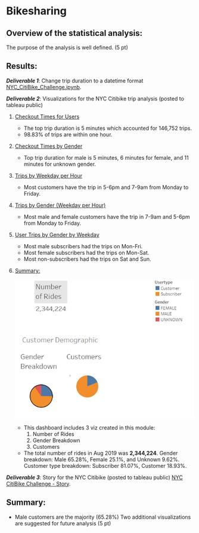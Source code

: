 # Bikesharing

## Overview of the statistical analysis:

The purpose of the analysis is well defined. (5 pt)

## Results:

**_Deliverable 1_**: Change trip duration to a datetime format [NYC_CitiBike_Challenge.ipynb](NYC_CitiBike_Challenge.ipynb).

**_Deliverable 2_**: Visualizations for the NYC Citibike trip analysis (posted to tableau public)
1. [Checkout Times for Users](https://public.tableau.com/app/profile/kobert.lam/viz/NYCCitiBikeChallenge-CheckoutTimesforUsers/CheckoutTimesforUsers?publish=yes)
    * The top trip duration is 5 minutes which accounted for 146,752 trips.
    * 98.83% of trips are within one hour.
2. [Checkout Times by Gender](https://public.tableau.com/app/profile/kobert.lam/viz/NYCCitiBikeChallenge-CheckoutTimesbyGender/CheckoutTimesbyGender?publish=yes)
    * Top trip duration for male is 5 minutes, 6 minutes for female, and 11 minutes for unknown gender.
3. [Trips by Weekday per Hour](https://public.tableau.com/app/profile/kobert.lam/viz/NYCCitiBikeChallenge-TripsbyWeekdayperHour/TripsbyWeekdayperHour?publish=yes)
    * Most customers have the trip in 5-6pm and 7-9am from Monday to Friday.
4. [Trips by Gender (Weekday per Hour)](https://public.tableau.com/app/profile/kobert.lam/viz/NYCCitiBikeChallenge-TripsbyGenderWeekdayperHour/TripsbyGenderWeekdayperHour?publish=yes)
    * Most male and female customers have the trip in 7-9am and 5-6pm from Monday to Friday.
5. [User Trips by Gender by Weekday](https://public.tableau.com/app/profile/kobert.lam/viz/NYCCitiBikeChallenge-UserTripsbyGenderbyWeekday/UserTripsbyGenderbyWeekday?publish=yes)
    * Most male subscribers had the trips on Mon-Fri.
    * Most female subscribers had the trips on Mon-Sat.
    * Most non-subscribers had the trips on Sat and Sun.
6. [Summary:](https://public.tableau.com/app/profile/kobert.lam/viz/NYCCitiBikeChallenge-Summary/Summary?publish=yes)
    
    ![This is an image](images/Summary.jpg)
    * This dashboard includes 3 viz created in this module:
        1. Number of Rides
        2. Gender Breakdown
        3. Customers
    * The total number of rides in Aug 2019 was **2,344,224**. Gender breakdown: Male 65.28%, Female 25.1%, and Unknown 9.62%. Customer type breakdown: Subscriber 81.07%, Customer 18.93%.

**_Deliverable 3_**: Story for the NYC Citibike (posted to tableau public)
[NYC CitiBike Challenge - Story](https://public.tableau.com/app/profile/kobert.lam/viz/NYCCitiBikeChallenge-Story/NYCCitiBikeAnalysis?publish=yes).

## Summary:
* Male customers are the majority (65.28%)
Two additional visualizations are suggested for future analysis (5 pt)
